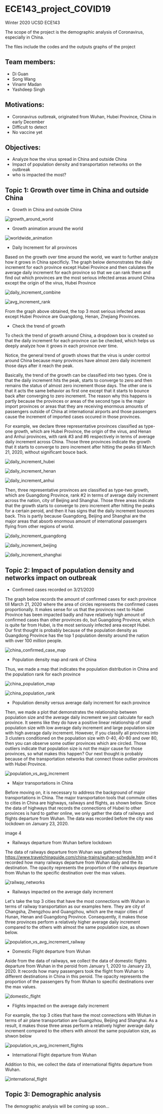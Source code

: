 # ECE143_project_COVID19

Winter 2020 UCSD ECE143

The scope of the project is the demographic analysis of Coronavirus, especially in China. 

The files include the codes and the outputs graphs of the project


Team members:
-
- Di Guan
- Song Wang
- Vinamr Madan
- Yashdeep Singh

Motivations:
-
- Coronavirus outbreak, originated from Wuhan, Hubei Province, China in early December
- Difficult to detect 
- No vaccine yet

Objectives:
-
- Analyze how the virus spread in China and outside China
- Impact of population density and transportation networks on the outbreak
- who is impacted the most?


Topic 1: Growth over time in China and outside China
- 
- Growth in China and outside China

![growth_around_world](https://user-images.githubusercontent.com/53081268/77389407-5a6b1580-6d50-11ea-8f65-6df7073ec210.png)

- Growth animation around the world

![worldwide_animation](https://user-images.githubusercontent.com/53081268/77389479-900ffe80-6d50-11ea-8a03-454e45116949.png)

- Daily Increment for all provinces

Based on the growth over time around the world, we want to further analyze how it grows in China specificly. The graph below demonstrates the daily increment for each province except Hubei Province and then calulates the average daily increment for each province so that we can rank them and find out which provinces are the most serious infected areas around China except the origin of the virus, Hubei Province

![daily_increment_combine](https://user-images.githubusercontent.com/53081268/77393632-ab800700-6d5a-11ea-884e-990dfe194bca.png)

![avg_increment_rank](https://user-images.githubusercontent.com/53081268/77468719-3698e580-6dcb-11ea-89db-b3f4946afd86.png)

From the graph above obtained, the top 3 most serious infected areas except Hubei Province are Guangdong, Henan, Zhejiang Provinces. 

- Check the trend of growth

To check the trend of growth around China, a dropdown box is created so that the daily increment for each province can be checked, which helps us deeply analyze how it grows in each province over time. 

Notice, the general trend of growth shows that the virus is under control around China because many provinces have almost zero daily increment those days after it reach the peak. 

Basically, the trend of the growth can be classified into two types. One is that the daily increment hits the peak, starts to converge to zero and then remains the status of almost zero increment those days. The other one is that it acts the same behavior as first one except that it starts to bounce back after converging to zero increment. The reason why this happens is partly because the provinces or areas of the second type is the major import provinces or areas that they are receiving enormous amounts of passengers outside of China at international airports and those passengers cause the increment of imported cases occured in those provinces.

For example, we declare three representative provinces classified as type-one growth, which are Hubei Province, the origin of the virus, and Henan and Anhui provinces, with rank #3 and #6 respectively in terms of average daily increment across China. Those three provinces indicate the growth that it starts to converge to zero increment after hitting the peaks till March 21, 2020, without significant bouce back. 

![daily_increment_hubei](https://user-images.githubusercontent.com/53081268/77393680-ce122000-6d5a-11ea-8cb9-be01790712cf.png)

![daily_increment_henan](https://user-images.githubusercontent.com/53081268/77394485-be93d680-6d5c-11ea-8449-ccd66646c62a.png)

![daily_increment_anhui](https://user-images.githubusercontent.com/53081268/77484749-8df97e80-6de8-11ea-9ab5-1f3258b1e868.png)

Then, three representative provinces are classified as type-two growth, which are Guangdong Province, rank #2 in terms of average daily increment across the nation, city of Beijing and Shanghai. Those three areas indicate that the growth starts to converge to zero increment after hitting the peaks for a certain peroid, and then it has signs that the daily increment bounces back. This is partly because Guangdong, Beijing and Shanghai are the major areas that absorb enormous amount of international passengers flying from other regions of world. 

![daily_increment_guangdong](https://user-images.githubusercontent.com/53081268/77393876-3f51d300-6d5b-11ea-9ca8-81ba27a1f05d.png)

![daily_increment_beijing](https://user-images.githubusercontent.com/53081268/77394143-d9198000-6d5b-11ea-915a-cc30511f7d83.png)

![daily_increment_shanghai](https://user-images.githubusercontent.com/53081268/77394152-db7bda00-6d5b-11ea-9c74-0a473ff08438.png)


Topic 2: Impact of population density and networks impact on outbreak
- 
- Confirmed cases recorded on 3/21/2020

The graph below records the amount of confirmed cases for each province till March 21, 2020 where the area of circles represents the confirmed cases proportionally. It makes sense for us that the provinces next to Hubei Province has been impacted badly and have relatively high amount of confirmed cases than other provinces do, but Guangdong Province, which is quite far from Hubei, is the most seriously infected area except Hubei. Our first thought is probably because of the population density as Guangdong Province has the top 1 population density around the nation with over 100 million people.

![china_confirmed_case_map](https://user-images.githubusercontent.com/53081268/77390796-3f020980-6d54-11ea-8700-f0259c78b30d.png)

- Population density map  and rank of China

Thus, we made a map that indicates the population distribution in China and the population rank for each province

![china_population_map](https://user-images.githubusercontent.com/53081268/77390612-c3a05800-6d53-11ea-952a-91bef498e717.png)

![china_population_rank](https://user-images.githubusercontent.com/53081268/77391065-031b7400-6d55-11ea-8e4c-910579617230.png)

- Population density versus average daily increment for each province

Then, we made a plot that demonstrates the relationship between population size and the average daily increment we just calculate for each province. It seems like they do have a positive linear relationship of small population size with low average daily increment and large population size with high average daily increment. However, if you classify all provinces into 3 clusters conditioned on the population size with 0-40, 40-80 and over 80, then you can observe some outlier provinces which are circled. Those outliers indicate that population size is not the major cause for those provinces, so what makes this happen? Our next thought is probably because of the transportation networks that connect those outlier provinces with Hubei Province.

![population_vs_avg_increment](https://user-images.githubusercontent.com/53081268/77390636-d155dd80-6d53-11ea-8bc9-e22d6aa97e3d.png)

- Major transportations in China

Before moving on, it is necessary to address the background of major transportations in China. The major transportation tools that commute cities to cities in China are highways, railways and flights, as shown below. Since the data of highways that records the connections of Hubei to other provinces is hard to gather online, we only gather the data of railways and flights departure from Wuhan. The data was recorded before the city was lockdown on January 23, 2020.

image 4

- Railways departure from Wuhan before lockdown

The data of railways departure from Wuhan was gathered from https://www.travelchinaguide.com/china-trains/wuhan-schedule.htm and it recorded how many railways departure from Wuhan daily and the its destination. The opacity represents the proportion of the railways departure from Wuhan to the specific destination over the max values. 

![railway_networks](https://user-images.githubusercontent.com/53081268/77390703-fba79b00-6d53-11ea-9e14-77d5274f556b.png)

- Railways impacted on the average daily increment

Let's take the top 3 cities that have the most connections with Wuhan in terms of railway transportation as our examples here. They are city of Changsha, Zhengzhou and Guangzhou, which are the major cities of Hunan, Henan and Guangdong Province. Consequently, it makes those three provinces perform a relatively higher average daily increment compared to the others with almost the same population size, as shown below. 

![population_vs_avg_increment_railway](https://user-images.githubusercontent.com/53081268/77390669-e5014400-6d53-11ea-9b7d-aac1c90bcfe6.png)

- Domestic Flight departure from Wuhan 

Aside from the data of railways, we collect the data of domestic flights departure from Wuhan in the peroid from January 1, 2020 to January 23, 2020. It records how many passengers took the flight from Wuhan to different destinations in China in this peroid. The opacity represents the proportion of the passengers fly from Wuhan to specific destinations over the max values.

![domestic_flight](https://user-images.githubusercontent.com/53081268/77390877-7e305a80-6d54-11ea-9747-3a2890fee4c7.png)

- Flights impacted on the average daily increment

For example, the top 3 cities that have the most connections with Wuhan in terms of air plane transportation are Guangzhou, Beijing and Shanghai. As a result, it makes those three areas perform a relatively higher average daily increment compared to the others with almost the same population size, as shwon below

![population_vs_avg_increment_flights](https://user-images.githubusercontent.com/53081268/77390887-8ee0d080-6d54-11ea-8f04-6e6ef5c60de8.png)


- International Flight departure from Wuhan

Addition to this, we collect the data of international flights departure from Wuhan.

![international_flight](https://user-images.githubusercontent.com/53081268/77390902-999b6580-6d54-11ea-9c5f-4722f16ac904.png)


Topic 3: Demographic analysis
-
The demographic analysis will be coming up soon...

